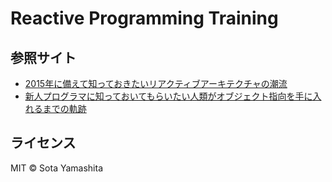 Reactive Programming Training
=============================


## 参照サイト

* [2015年に備えて知っておきたいリアクティブアーキテクチャの潮流](http://qiita.com/hirokidaichi/items/9c1d862099c2e12f5b0f)
* [新人プログラマに知っておいてもらいたい人類がオブジェクト指向を手に入れるまでの軌跡](http://qiita.com/hirokidaichi/items/591ad96ab12938878fe1#%E3%83%A1%E3%83%83%E3%82%BB%E3%83%BC%E3%82%B8%E3%83%B3%E3%82%B0)

## ライセンス

MIT © Sota Yamashita
